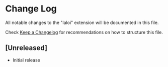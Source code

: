 # Change Log

All notable changes to the "laloi" extension will be documented in this file.

Check [Keep a Changelog](http://keepachangelog.com/) for recommendations on how to structure this file.

## [Unreleased]

- Initial release